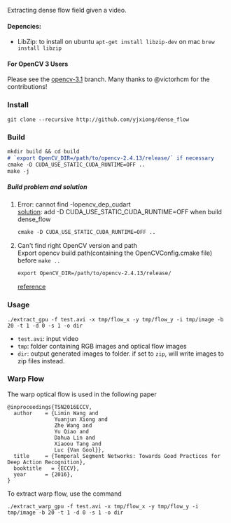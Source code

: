 Extracting dense flow field given a video.

#### Depencies:
- LibZip: 
to install on ubuntu ```apt-get install libzip-dev``` on mac ```brew install libzip```

#### For OpenCV 3 Users
Please see the [opencv-3.1](https://github.com/yjxiong/dense_flow/tree/opencv-3.1) branch. Many thanks to @victorhcm for the contributions!

### Install
```
git clone --recursive http://github.com/yjxiong/dense_flow
```

### Build
```markdown
mkdir build && cd build
# `export OpenCV_DIR=/path/to/opencv-2.4.13/release/` if necessary
cmake -D CUDA_USE_STATIC_CUDA_RUNTIME=OFF .. 
make -j
```
##### Build problem and solution
1. Error: cannot find -lopencv_dep_cudart  
   [solution](https://github.com/yjxiong/temporal-segment-networks/issues/54): add -D CUDA_USE_STATIC_CUDA_RUNTIME=OFF when build dense_flow 
    ```markdown
    cmake -D CUDA_USE_STATIC_CUDA_RUNTIME=OFF ..
    ``` 
    
2. Can't find right OpenCV version and path  
    Export opencv build path(containing the OpenCVConfig.cmake file) before `make ..`
    ```markdown
    export OpenCV_DIR=/path/to/opencv-2.4.13/release/
    ```
    [reference](https://stackoverflow.com/questions/8711109/could-not-find-module-findopencv-cmake-error-in-configuration-process)
    
### Usage
```
./extract_gpu -f test.avi -x tmp/flow_x -y tmp/flow_y -i tmp/image -b 20 -t 1 -d 0 -s 1 -o dir
```
- `test.avi`: input video
- `tmp`: folder containing RGB images and optical flow images
- `dir`: output generated images to folder. if set to `zip`, will write images to zip files instead.

### Warp Flow
The warp optical flow is used in the following paper

```
@inproceedings{TSN2016ECCV,
  author    = {Limin Wang and
               Yuanjun Xiong and
               Zhe Wang and
               Yu Qiao and
               Dahua Lin and
               Xiaoou Tang and
               Luc {Van Gool}},
  title     = {Temporal Segment Networks: Towards Good Practices for Deep Action Recognition},
  booktitle   = {ECCV},
  year      = {2016},
}
```

To extract warp flow, use the command
```
./extract_warp_gpu -f test.avi -x tmp/flow_x -y tmp/flow_y -i tmp/image -b 20 -t 1 -d 0 -s 1 -o dir
```
